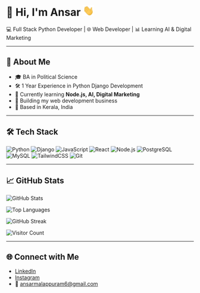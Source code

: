 # 👋 Hi, I'm Ansar <img src="https://raw.githubusercontent.com/ABSphreak/ABSphreak/master/gifs/Hi.gif" width="30px">

💻 Full Stack Python Developer | 🌐 Web Developer | 📊 Learning AI & Digital Marketing  

---

## 🚀 About Me
- 🎓 BA in Political Science  
- 🛠 1 Year Experience in Python Django Development  
- 🌱 Currently learning **Node.js, AI, Digital Marketing**  
- 💼 Building my web development business  
- 📍 Based in Kerala, India  

---

## 🛠 Tech Stack
![Python](https://img.shields.io/badge/Python-3776AB?style=for-the-badge&logo=python&logoColor=white)
![Django](https://img.shields.io/badge/Django-092E20?style=for-the-badge&logo=django&logoColor=white)
![JavaScript](https://img.shields.io/badge/JavaScript-F7DF1E?style=for-the-badge&logo=javascript&logoColor=black)
![React](https://img.shields.io/badge/React-61DAFB?style=for-the-badge&logo=react&logoColor=black)
![Node.js](https://img.shields.io/badge/Node.js-339933?style=for-the-badge&logo=nodedotjs&logoColor=white)
![PostgreSQL](https://img.shields.io/badge/PostgreSQL-316192?style=for-the-badge&logo=postgresql&logoColor=white)
![MySQL](https://img.shields.io/badge/MySQL-005C84?style=for-the-badge&logo=mysql&logoColor=white)
![TailwindCSS](https://img.shields.io/badge/Tailwind_CSS-38B2AC?style=for-the-badge&logo=tailwind-css&logoColor=white)
![Git](https://img.shields.io/badge/Git-F05032?style=for-the-badge&logo=git&logoColor=white)

---

## 📈 GitHub Stats
![GitHub Stats](https://github-readme-stats.vercel.app/api?username=ansarpullencheri&show_icons=true&theme=radical)

![Top Languages](https://github-readme-stats.vercel.app/api/top-langs/?username=ansarpullencheri&layout=compact&theme=radical)

![GitHub Streak](https://github-readme-streak-stats.herokuapp.com/?user=ansarpullencheri&theme=radical)

![Visitor Count](https://komarev.com/ghpvc/?username=ansarpullencheri&color=blue)

---

## 🌐 Connect with Me
- [LinkedIn](https://linkedin.com/in/ansar-p)  
- [Instagram](https://instagram.com/ansarpullencheri)  
- 📧 ansarmalappuram6@gmail.com  
